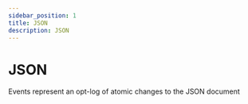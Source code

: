 ```yaml
---
sidebar_position: 1
title: JSON
description: JSON
---
```


# JSON

Events represent an opt-log of atomic changes to the JSON document
